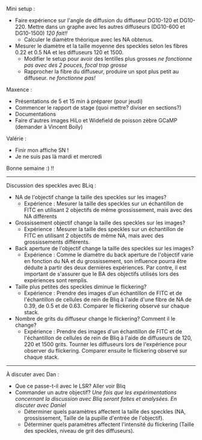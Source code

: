 Mini setup : 
- Faire expérience sur l'angle de diffusion du diffuseur DG10-120 et DG10-220. Mettre dans un graphe avec les autres diffuseurs (DG10-600 et DG10-1500) *120 fait!!*
  - Calculer le diamètre théorique avec les NA obtenus. 
- Mesurer le diamètre et la taille moyenne des speckles selon les fibres 0.22 et 0.5 NA et les diffuseurs 120 et 1500. 
  - Modifier le setup pour avoir des lentilles plus grosses *ne fonctionne pas avec des 2 pouces, focal trop grosse*
  - Rapprocher la fibre du diffuseur, produire un spot plus petit au diffuseur. *ne fonctionne pas!*

Maxence : 
  - Présentations de 5 et 15 min à préparer (pour jeudi)
  - Commencer le rapport de stage (quoi mettre? diviser en sections?)
  - Documentations 
  - Faire d'autres images HiLo et Widefield de poisson zèbre GCaMP (demander à Vincent Boily)
  
Valérie : 
  - Finir mon affiche SN ! 
  - Je ne suis pas là mardi et mercredi
  
  
Bonne semaine :) !!

  ______________________________________________________
   Discussion des speckles avec BLiq : 
 - NA de l'objectif change la taille des speckles sur les images? 
    - Expérience : Mesurer la taille des speckles sur un échantillon de FITC en utilisant 2 objectifs de même grossissement, mais avec des NA différents 
 - Grossissement objectif change la taille des speckles sur les images?
    - Expérience : Mesurer la taille des speckles sur un échantillon de FITC en utilisant 2 objectifs de même NA, mais avec des grossissements différents.
 - Back aperture de l'objectif change la taille des speckles sur les images?
    - Expérience : Comme le diamètre du back aperture de l'objectif varie en fonction du NA et du grossissement, son influence pourra être déduite à partir des deux dernières expériences. Par contre, il est important de s'assurer que le BA des objectifs utilisés lors des expériences sont remplis.
 - Taille plus petites des speckles diminue le flickering?
    - Expérience : Prendre des images d'un échantillon de FITC et de l'échantillon de cellules de rein de Bliq à l'aide d'une fibre de NA de 0.39, de 0.5 et de 0.63. Comparer le flickering observé sur chaque stack.
 - Nombre de grits du diffuseur change le flickering? Comment il le change?
    - Expérience : Prendre des images d'un échantillon de FITC et de l'échantillon de cellules de rein de Bliq à l'aide de diffuseurs de 120, 220 et 1500 grits. Tourner les diffuseurs lors de l'expérience pour observer du flickering. Comparer ensuite le flickering observé sur chaque stack.
  
  ______________________________________________________
  À discuter avec Dan :
  
  - Que ce passe-t-il avec le LSR? Aller voir Bliq
  - Commander un autre objectif? *Une fois que les expérimentations concernant la discussion avec Bliq seront faites et analysées. En discuter avec Daniel*
      - Déterminer quels paramètres affectent la taille des speckles (NA, grossissement, Taille de la pupille d'entrée de l'objectif).
      - Déterminer quels paramètres affectent l'intensité du flickering (Taille des speckles, niveau de grit des diffuseurs).
